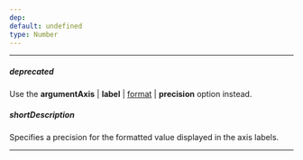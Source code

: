 ```yaml
---
dep: 
default: undefined
type: Number
---
```

---
##### deprecated
Use the **argumentAxis** | **label** | [format](/api-reference/20%20Data%20Visualization%20Widgets/dxChart/1%20Configuration/argumentAxis/label/format.md '/Documentation/ApiReference/Data_Visualization_Widgets/dxChart/Configuration/argumentAxis/label/#format') | **precision** option instead.

##### shortDescription
Specifies a precision for the formatted value displayed in the axis labels.

---

